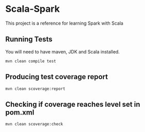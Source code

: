 # Scala-Spark

This project is a reference for learning Spark with Scala

## Running Tests

You will need to have maven, JDK and Scala installed.

```
mvn clean compile test
```

## Producing test coverage report

```
mvn clean scoverage:report
```

## Checking if coverage reaches level set in pom.xml

```
mvn clean scoverage:check
```